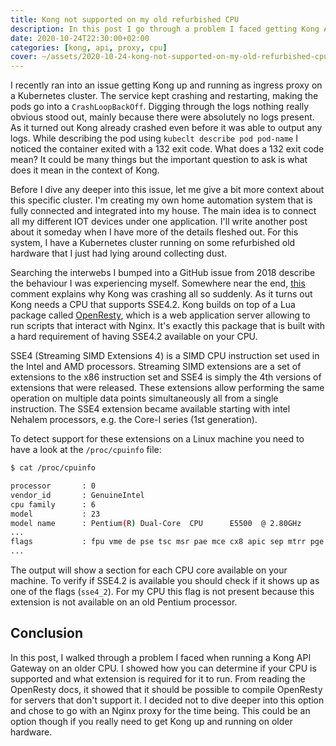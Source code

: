 ```yaml
---
title: Kong not supported on my old refurbished CPU
description: In this post I go through a problem I faced getting Kong API gateway up and running on an older CPU. I show how to debug the issue and how to determine if your CPU is supported
date: 2020-10-24T22:30:00+02:00
categories: [kong, api, proxy, cpu]
cover: ~/assets/2020-10-24-kong-not-supported-on-my-old-refurbished-cpu/cover.jpg
---
```


I recently ran into an issue getting Kong up and running as ingress proxy on a Kubernetes cluster. The service kept crashing and restarting, making the pods go into a `CrashLoopBackOff`. Digging through the logs nothing really obvious stood out, mainly because there were absolutely no logs present. As it turned out Kong already crashed even before it was able to output any logs. While describing the pod using `kubeclt describe pod pod-name` I noticed the container exited with a 132 exit code. What does a 132 exit code mean? It could be many things but the important question to ask is what does it mean in the context of Kong.

Before I dive any deeper into this issue, let me give a bit more context about this specific cluster. I'm creating my own home automation system that is fully connected and integrated into my house. The main idea is to connect all my different IOT devices under one application. I'll write another post about it someday when I have more of the details fleshed out. For this system, I have a Kubernetes cluster running on some refurbished old hardware that I just had lying around collecting dust.

Searching the interwebs I bumped into a GitHub issue from 2018 describe the behaviour I was experiencing myself. Somewhere near the end, [this](https://github.com/Kong/docker-kong/issues/138#issuecomment-449423106) comment explains why Kong was crashing all so suddenly. As it turns out Kong needs a CPU that supports SSE4.2. Kong builds on top of a Lua package called [OpenResty](https://github.com/openresty/openresty), which is a web application server allowing to run scripts that interact with Nginx. It's exactly this package that is built with a hard requirement of having SSE4.2 available on your CPU.

SSE4 (Streaming SIMD Extensions 4) is a SIMD CPU instruction set used in the Intel and AMD processors. Streaming SIMD extensions are a set of extensions to the x86 instruction set and SSE4 is simply the 4th versions of extensions that were released. These extensions allow performing the same operation on multiple data points simultaneously all from a single instruction. The SSE4 extension became available starting with intel Nehalem processors, e.g. the Core-I series (1st generation).

To detect support for these extensions on a Linux machine you need to have a look at the `/proc/cpuinfo` file:

```bash
$ cat /proc/cpuinfo

processor       : 0
vendor_id       : GenuineIntel
cpu family      : 6
model           : 23
model name      : Pentium(R) Dual-Core  CPU      E5500  @ 2.80GHz
...
flags           : fpu vme de pse tsc msr pae mce cx8 apic sep mtrr pge mca cmov pat pse36 clflush dts acpi mmx fxsr sse sse2 ht tm pbe syscall nx lm constant_tsc arch_perfmon pebs bts rep_good nopl cpuid aperfmperf pni dtes64 monitor ds_cpl vmx est tm2 ssse3 cx16 xtpr pdcm xsave lahf_lm pti tpr_shadow vnmi flexpriority dtherm
...
```

The output will show a section for each CPU core available on your machine. To verify if SSE4.2 is available you should check if it shows up as one of the flags (`sse4_2`). For my CPU this flag is not present because this extension is not available on an old Pentium processor.

## Conclusion

In this post, I walked through a problem I faced when running a Kong API Gateway on an older CPU. I showed how you can determine if your CPU is supported and what extension is required for it to run. From reading the OpenResty docs, it showed that it should be possible to compile OpenResty for servers that don't support it. I decided not to dive deeper into this option and chose to go with an Nginx proxy for the time being. This could be an option though if you really need to get Kong up and running on older hardware.


